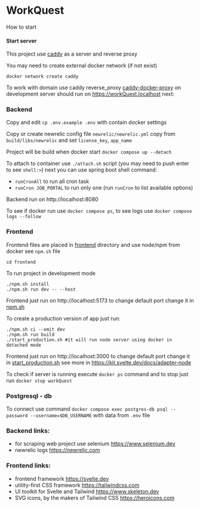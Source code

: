 # WorkQuest

How to start

#### Start server

This project use [caddy](https://caddyserver.com/docs) as a server and reverse proxy

You may need to create external docker network (if not exist)

    docker network create caddy

To work with domain use caddy reverse_proxy [caddy-docker-proxy](https://github.com/lucaslorentz/caddy-docker-proxy)
on development server should run on https://workQuest.localhost next:

### Backend

Copy and edit `cp .env.example .env` with contain docker settings

Copy or create newrelic config file `newrelic/newrelic.yml` copy from `build/libs/newrelic` and set `license_key`, `app_name`

Project will be build when docker start `docker compose up --detach`

To attach to container use `./attach.sh` script (you may need to push enter to see `shell:>`) next you can use spring boot shell command:

- `runCronAll` to run all cron task
- `runCron JOB_PORTAL` to run only one (run `runCron` to list available options)

Backend run on http://localhost:8080

To see if docker run use `docker compose ps`, to see logs use `docker compose logs --follow`

### Frontend

Frontend files are placed in [frontend](./frontend) directory
and use node/npm from docker see `npm.sh` file

    cd frontend

To run project in development mode

    ./npm.sh install
    ./npm.sh run dev -- --host

Frontend just run on http://localhost:5173 to change default port change it in [npm.sh](./frontend/npm.sh)

To create a production version of app just run:

    ./npm.sh ci --omit dev
    ./npm.sh run build
    ./start_production.sh #it will run node server using docker in detached mode

Frontend just run on http://localhost:3000 to change default port change it
in [start_production.sh](./frontend/start_production.sh)
see more in https://kit.svelte.dev/docs/adapter-node

To check if server is running execute `docker ps` command and to stop just run `docker stop workQuest`

### Postgresql - db

To connect use command `docker compose exec postgres-db psql --password --username=$DB_USERNAME`
with data from `.env` file

### Backend links:

- for scraping web project use selenium https://www.selenium.dev
- newrelic logs https://newrelic.com

### Frontend links:

- frontend framework https://svelte.dev
- utility-first CSS framework https://tailwindcss.com
- UI toolkit for Svelte and Tailwind https://www.skeleton.dev
- SVG icons, by the makers of Tailwind CSS https://heroicons.com

